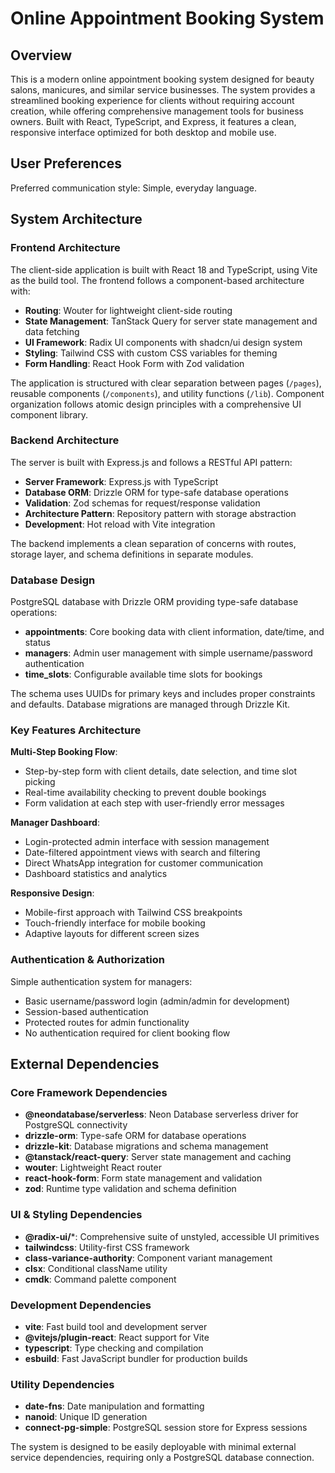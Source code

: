 # Online Appointment Booking System

## Overview

This is a modern online appointment booking system designed for beauty salons, manicures, and similar service businesses. The system provides a streamlined booking experience for clients without requiring account creation, while offering comprehensive management tools for business owners. Built with React, TypeScript, and Express, it features a clean, responsive interface optimized for both desktop and mobile use.

## User Preferences

Preferred communication style: Simple, everyday language.

## System Architecture

### Frontend Architecture
The client-side application is built with React 18 and TypeScript, using Vite as the build tool. The frontend follows a component-based architecture with:

- **Routing**: Wouter for lightweight client-side routing
- **State Management**: TanStack Query for server state management and data fetching
- **UI Framework**: Radix UI components with shadcn/ui design system
- **Styling**: Tailwind CSS with custom CSS variables for theming
- **Form Handling**: React Hook Form with Zod validation

The application is structured with clear separation between pages (`/pages`), reusable components (`/components`), and utility functions (`/lib`). Component organization follows atomic design principles with a comprehensive UI component library.

### Backend Architecture
The server is built with Express.js and follows a RESTful API pattern:

- **Server Framework**: Express.js with TypeScript
- **Database ORM**: Drizzle ORM for type-safe database operations
- **Validation**: Zod schemas for request/response validation
- **Architecture Pattern**: Repository pattern with storage abstraction
- **Development**: Hot reload with Vite integration

The backend implements a clean separation of concerns with routes, storage layer, and schema definitions in separate modules.

### Database Design
PostgreSQL database with Drizzle ORM providing type-safe database operations:

- **appointments**: Core booking data with client information, date/time, and status
- **managers**: Admin user management with simple username/password authentication
- **time_slots**: Configurable available time slots for bookings

The schema uses UUIDs for primary keys and includes proper constraints and defaults. Database migrations are managed through Drizzle Kit.

### Key Features Architecture

**Multi-Step Booking Flow**: 
- Step-by-step form with client details, date selection, and time slot picking
- Real-time availability checking to prevent double bookings
- Form validation at each step with user-friendly error messages

**Manager Dashboard**:
- Login-protected admin interface with session management
- Date-filtered appointment views with search and filtering
- Direct WhatsApp integration for customer communication
- Dashboard statistics and analytics

**Responsive Design**:
- Mobile-first approach with Tailwind CSS breakpoints
- Touch-friendly interface for mobile booking
- Adaptive layouts for different screen sizes

### Authentication & Authorization
Simple authentication system for managers:
- Basic username/password login (admin/admin for development)
- Session-based authentication
- Protected routes for admin functionality
- No authentication required for client booking flow

## External Dependencies

### Core Framework Dependencies
- **@neondatabase/serverless**: Neon Database serverless driver for PostgreSQL connectivity
- **drizzle-orm**: Type-safe ORM for database operations
- **drizzle-kit**: Database migrations and schema management
- **@tanstack/react-query**: Server state management and caching
- **wouter**: Lightweight React router
- **react-hook-form**: Form state management and validation
- **zod**: Runtime type validation and schema definition

### UI & Styling Dependencies
- **@radix-ui/***: Comprehensive suite of unstyled, accessible UI primitives
- **tailwindcss**: Utility-first CSS framework
- **class-variance-authority**: Component variant management
- **clsx**: Conditional className utility
- **cmdk**: Command palette component

### Development Dependencies
- **vite**: Fast build tool and development server
- **@vitejs/plugin-react**: React support for Vite
- **typescript**: Type checking and compilation
- **esbuild**: Fast JavaScript bundler for production builds

### Utility Dependencies
- **date-fns**: Date manipulation and formatting
- **nanoid**: Unique ID generation
- **connect-pg-simple**: PostgreSQL session store for Express sessions

The system is designed to be easily deployable with minimal external service dependencies, requiring only a PostgreSQL database connection.